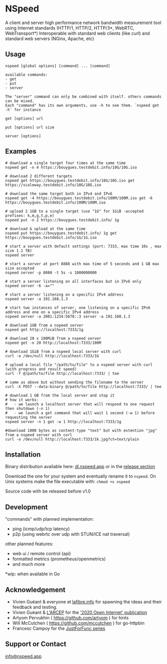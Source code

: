 # NSpeed
A client and server high performance network bandwidth measurement tool using Internet standards (HTTP/1, HTTP/2, HTTP/3*, WebRTC, WebTransport*)
Interoperable with standard web clients (like curl) and standard web servers (NGinx, Apache, etc)

## Usage
    nspeed [global options] [command] ... [command]

    available commands:
    - get
    - put
    - server

    The "server" command can only be combined with itself. others commands can be mixed.
    Each "command" has its own arguments, use -h to see them. `nspeed get -h` for instance

    get [options] url 

    put [options] url size

    server [options] 

## Examples

    # download a single target four times at the same time
    nspeed get -n 4 https://bouygues.testdebit.info/10G/10G.iso

    # download 2 different targets
    nspeed get https://bouygues.testdebit.info/10G/10G.iso get https://scaleway.testdebit.info/10G/10G.iso

    # downlaod the same target both in IPv4 and IPv6
    nspeed get -4 https://bouygues.testdebit.info/100M/100M.iso get -6 https://bouygues.testdebit.info/100M/100M.iso

    # upload 2 1GB to a single target (use "1G" for 1GiB -accepted prefixes: k,m,g,t,p,e)
    nspeed put -n 2 https://bouygues.testdebit.info/ 1g

    # download & upload at the same time
    nspeed put https://bouygues.testdebit.info/ 1g get https://bouygues.testdebit.info/1G/1G.iso

    # start a server with default settings (port: 7333, max time 10s , max size 1.1 TB)
    nspeed server
    
    # start a server at port 8888 with max time of 5 seconds and 1 GB max size accepted
    nspeed server -p 8080 -t 5s -s 1000000000

    # start a server listening on all interfaces but in IPv6 only
    nspeed server -6 -a=""

    # start a server listening on a specific IPv4 address
    nspeed server -a 192.168.1.3

    # start two instances of server, one listening on a specific IPv6 address and one on a specific IPv4 address
    nspeed server -a 2001:1234:5678::3 server -a 192.168.1.3

    # download 1GB from a nspeed server
    nspeed get http://localhost:7333/1g

    # download 20 x 100MiB from a nspeed server
    nspeed get -n 20 http://localhost:7333/100M

    # download 1GiB from a nspeed local server with curl
    curl -o /dev/null http://localhost:7333/1G

    # upload a local file "/path/to/file" to a nspeed server with curl (with progress and result speed)
    curl -T @/path/to/file http://localhost:7333/ | tee

    # same as above but without sending the filename to the server
    curl -X POST --data-binary @/path/to/file http://localhost:7333/ | tee

    # download 1 GB from the local server and stop it
    # how it works:
    #   - we launch a localhost server that will respond to one request then shutdown (-n 1)
    #   - we launch a get command that will wait 1 second (-w 1) before requesting the server
    nspeed server -n 1 get -w 1 http://localhost:7333/1g

    #download 1000 bytes as content-type "text" but with extention "jpg" from a nspeed server with curl
    curl -o /dev/null http://localhost:7333/1k.jpg?ct=text/plain

## Installation

Binary distribution available here: [dl.nspeed.app](https://dl.nspeed.app) or in the [release section](https://github.com/nspeed-app/nspeed/releases)

Download the one for your system and eventually rename it to `nspeed`.
On Unix systems make the file executable with: `chmod +x nspeed` 

Source code with be released before v1.0

## Development

"commands" with planned implementation:
  - ping (icmp/udp/tcp latency)
  - p2p (using webrtc over udp with STUN/ICE nat traversal)

other planned features:
  - web ui / remote control (api)
  - formatted metrics (prometheus/openmetrics)
  - and much more

*wip: when available in Go

## Acknowledgement
- Vivien Guéant & everyone at [lafibre.info](https://lafibre.info) for spawning the ideas and their feedback and testing.
- Vivien Guéant & [L'ARCEP][arcep] for the ['2020 Open Internet' publication][rapport]
- Artyom Pervukhin ( https://github.com/artyom ) for hints
- Will McCutchen ( https://github.com/mccutchen ) for go-httpbin
- Francesc Campoy for the [JustForFunc series](https://www.youtube.com/c/JustForFunc/videos)

[arcep]: https://arcep.fr/
[rapport]: https://en.arcep.fr/news/press-releases/view/n/internet-ouvert.html

## Support or Contact

[info@nspeed.app](mailto:info@nspeed.app)
